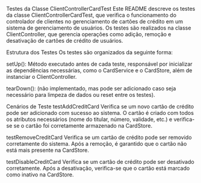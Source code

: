 Testes da Classe ClientControllerCardTest
Este README descreve os testes da classe ClientControllerCardTest, que verifica o funcionamento do controlador de clientes no gerenciamento de cartões de crédito em um sistema de gerenciamento de usuários. Os testes são realizados na classe ClientController, que gerencia operações como adição, remoção e desativação de cartões de crédito de usuários.

Estrutura dos Testes
Os testes são organizados da seguinte forma:

setUp(): Método executado antes de cada teste, responsável por inicializar as dependências necessárias, como o CardService e o CardStore, além de instanciar o ClientController.

tearDown(): (não implementado, mas pode ser adicionado caso seja necessário para limpeza de dados ou reset entre os testes).

Cenários de Teste
testAddCreditCard
Verifica se um novo cartão de crédito pode ser adicionado com sucesso ao sistema. O cartão é criado com todos os atributos necessários (nome do titular, número, validade, etc.) e verifica-se se o cartão foi corretamente armazenado na CardStore.

testRemoveCreditCard
Verifica se um cartão de crédito pode ser removido corretamente do sistema. Após a remoção, é garantido que o cartão não está mais presente na CardStore.

testDisableCreditCard
Verifica se um cartão de crédito pode ser desativado corretamente. Após a desativação, verifica-se que o cartão está marcado como inativo na CardStore.

